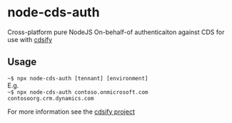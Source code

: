 # node-cds-auth
Cross-platform pure NodeJS On-behalf-of authenticaiton against CDS for use with [cdsify](https://github.com/scottdurow/cdsify/wiki)

## Usage
`~$ npx node-cds-auth [tennant] [environment]`\
E.g.\
`~$ npx node-cds-auth contoso.onmicrosoft.com contosoorg.crm.dynamics.com`

For more information see the [cdsify project](https://github.com/scottdurow/cdsify/wiki)

